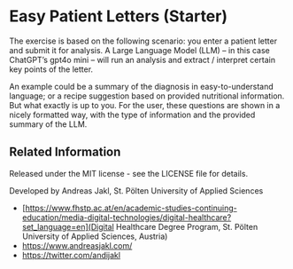 # Easy Patient Letters (Starter)

The exercise is based on the following scenario: you enter a patient letter and submit it for analysis. A Large Language Model (LLM) – in this case ChatGPT’s gpt4o mini – will run an analysis and extract / interpret certain key points of the letter.

An example could be a summary of the diagnosis in easy-to-understand language; or a recipe suggestion based on provided nutritional information. But what exactly is up to you. For the user, these questions are shown in a nicely formatted way, with the type of information and the provided summary of the LLM.

## Related Information

Released under the MIT license - see the LICENSE file for details.

Developed by Andreas Jakl, St. Pölten University of Applied Sciences

- [https://www.fhstp.ac.at/en/academic-studies-continuing-education/media-digital-technologies/digital-healthcare?set_language=en](Digital Healthcare Degree Program, St. Pölten University of Applied Sciences, Austria)
- <https://www.andreasjakl.com/>
- <https://twitter.com/andijakl>
